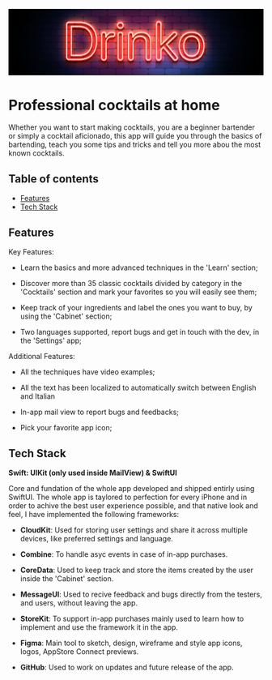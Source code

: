 ![Logo](./Drinko/Assets.xcassets/thumbnail-red.imageset/thumbnail-red.png)

# Professional cocktails at home

Whether you want to start making cocktails, you are a beginner bartender or simply a cocktail aficionado, this app will guide you through the basics of bartending, teach you some tips and tricks and tell you more abou the most known cocktails.


## Table of contents
* [Features](#features)
* [Tech Stack](#tech-stack)


## Features

Key Features:
- Learn the basics and more advanced techniques in the 'Learn' section;

- Discover more than 35 classic cocktails divided by category in the 'Cocktails' section and mark your favorites so you will easily see them;

- Keep track of your ingredients and label the ones you want to buy, by using the 'Cabinet' section;

- Two languages supported, report bugs and get in touch with the dev, in the 'Settings' app;

Additional Features:
- All the techniques have video examples;

- All the text has been localized to automatically switch between English and Italian

- In-app mail view to report bugs and feedbacks;

- Pick your favorite app icon;


## Tech Stack

**Swift: UIKit (only used inside MailView) & SwiftUI**

Core and fundation of the whole app developed and shipped entirly using SwiftUI. 
The whole app is taylored to perfection for every iPhone and 
in order to achive the best user experience possible, and that native look and feel, I have implemented the following frameworks:

- **CloudKit**:
    Used for storing user settings and share it across multiple devices, like preferred settings and language.

- **Combine**:
    To handle asyc events in case of in-app purchases.

- **CoreData**:
    Used to keep track and store the items created by the user inside the 'Cabinet' section.

- **MessageUI**:
    Used to recive feedback and bugs directly from the testers, and users, without leaving the app.
   
- **StoreKit**:
    To support in-app purchases mainly used to learn how to implement and use the framework it in the app.

- **Figma**:
    Main tool to sketch, design, wireframe and style app icons, logos, AppStore Connect previews.

- **GitHub**:
    Used to work on updates and future release of the app.

